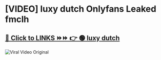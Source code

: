 
 # [VIDEO] luxy dutch Onlyfans Leaked fmclh

## <h2><a href="https://clipsfans.com/luxy_dutch&ref=git">🔗 Click to LINKS ⏩⏩ 👉 🟢 luxy dutch </a></h2>

<a href="https://clipsfans.com/luxy_dutch&ref=git" rel="nofollow" data-target="animated-image.originalLink"><img src="https://i.ibb.co.com/xMMVF88/686577567.gif" alt="Viral Video Original" style="max-width: 100%; display: inline-block;" data-target="animated-image.originalImage"></a>

